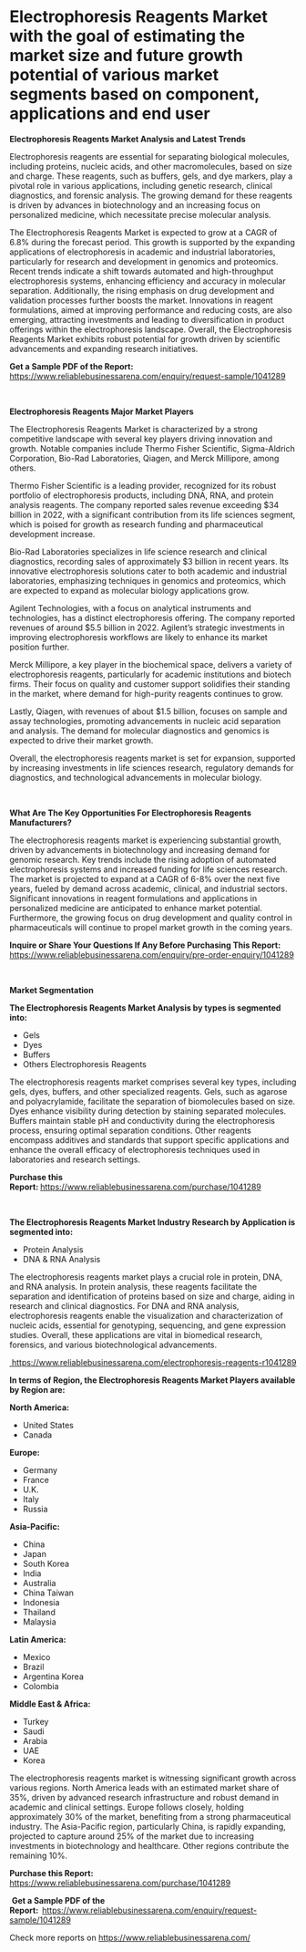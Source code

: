 <p><h1>Electrophoresis Reagents Market with the goal of estimating the market size and future growth potential of various market segments based on component, applications and end user</h1></p><p><strong>Electrophoresis Reagents Market Analysis and Latest Trends</strong></p>
<p><p>Electrophoresis reagents are essential for separating biological molecules, including proteins, nucleic acids, and other macromolecules, based on size and charge. These reagents, such as buffers, gels, and dye markers, play a pivotal role in various applications, including genetic research, clinical diagnostics, and forensic analysis. The growing demand for these reagents is driven by advances in biotechnology and an increasing focus on personalized medicine, which necessitate precise molecular analysis.</p><p>The Electrophoresis Reagents Market is expected to grow at a CAGR of 6.8% during the forecast period. This growth is supported by the expanding applications of electrophoresis in academic and industrial laboratories, particularly for research and development in genomics and proteomics. Recent trends indicate a shift towards automated and high-throughput electrophoresis systems, enhancing efficiency and accuracy in molecular separation. Additionally, the rising emphasis on drug development and validation processes further boosts the market. Innovations in reagent formulations, aimed at improving performance and reducing costs, are also emerging, attracting investments and leading to diversification in product offerings within the electrophoresis landscape. Overall, the Electrophoresis Reagents Market exhibits robust potential for growth driven by scientific advancements and expanding research initiatives.</p></p>
<p><strong>Get a Sample PDF of the Report:&nbsp;</strong> <a href="https://www.reliablebusinessarena.com/enquiry/request-sample/1041289?utm_campaign=3554&utm_medium=2&utm_source=Github&utm_content=ia&utm_term=01042025&utm_id=electrophoresis-reagents">https://www.reliablebusinessarena.com/enquiry/request-sample/1041289</a></p>
<p>&nbsp;</p>
<p><strong>Electrophoresis Reagents Major Market Players</strong></p>
<p><p>The Electrophoresis Reagents Market is characterized by a strong competitive landscape with several key players driving innovation and growth. Notable companies include Thermo Fisher Scientific, Sigma-Aldrich Corporation, Bio-Rad Laboratories, Qiagen, and Merck Millipore, among others.</p><p>Thermo Fisher Scientific is a leading provider, recognized for its robust portfolio of electrophoresis products, including DNA, RNA, and protein analysis reagents. The company reported sales revenue exceeding $34 billion in 2022, with a significant contribution from its life sciences segment, which is poised for growth as research funding and pharmaceutical development increase.</p><p>Bio-Rad Laboratories specializes in life science research and clinical diagnostics, recording sales of approximately $3 billion in recent years. Its innovative electrophoresis solutions cater to both academic and industrial laboratories, emphasizing techniques in genomics and proteomics, which are expected to expand as molecular biology applications grow.</p><p>Agilent Technologies, with a focus on analytical instruments and technologies, has a distinct electrophoresis offering. The company reported revenues of around $5.5 billion in 2022. Agilent’s strategic investments in improving electrophoresis workflows are likely to enhance its market position further.</p><p>Merck Millipore, a key player in the biochemical space, delivers a variety of electrophoresis reagents, particularly for academic institutions and biotech firms. Their focus on quality and customer support solidifies their standing in the market, where demand for high-purity reagents continues to grow.</p><p>Lastly, Qiagen, with revenues of about $1.5 billion, focuses on sample and assay technologies, promoting advancements in nucleic acid separation and analysis. The demand for molecular diagnostics and genomics is expected to drive their market growth.</p><p>Overall, the electrophoresis reagents market is set for expansion, supported by increasing investments in life sciences research, regulatory demands for diagnostics, and technological advancements in molecular biology.</p></p>
<p>&nbsp;</p>
<p><strong>What Are The Key Opportunities For Electrophoresis Reagents Manufacturers?</strong></p>
<p><p>The electrophoresis reagents market is experiencing substantial growth, driven by advancements in biotechnology and increasing demand for genomic research. Key trends include the rising adoption of automated electrophoresis systems and increased funding for life sciences research. The market is projected to expand at a CAGR of 6-8% over the next five years, fueled by demand across academic, clinical, and industrial sectors. Significant innovations in reagent formulations and applications in personalized medicine are anticipated to enhance market potential. Furthermore, the growing focus on drug development and quality control in pharmaceuticals will continue to propel market growth in the coming years.</p></p>
<p><strong>Inquire or Share Your Questions If Any Before Purchasing This Report:</strong> <a href="https://www.reliablebusinessarena.com/enquiry/pre-order-enquiry/1041289?utm_campaign=3554&utm_medium=2&utm_source=Github&utm_content=ia&utm_term=01042025&utm_id=electrophoresis-reagents">https://www.reliablebusinessarena.com/enquiry/pre-order-enquiry/1041289</a></p>
<p>&nbsp;</p>
<p><strong>Market Segmentation</strong></p>
<p><strong>The Electrophoresis Reagents Market Analysis by types is segmented into:</strong></p>
<p><ul><li>Gels</li><li>Dyes</li><li>Buffers</li><li>Others Electrophoresis Reagents</li></ul></p>
<p><p>The electrophoresis reagents market comprises several key types, including gels, dyes, buffers, and other specialized reagents. Gels, such as agarose and polyacrylamide, facilitate the separation of biomolecules based on size. Dyes enhance visibility during detection by staining separated molecules. Buffers maintain stable pH and conductivity during the electrophoresis process, ensuring optimal separation conditions. Other reagents encompass additives and standards that support specific applications and enhance the overall efficacy of electrophoresis techniques used in laboratories and research settings.</p></p>
<p><strong>Purchase this Report:&nbsp;</strong><a href="https://www.reliablebusinessarena.com/purchase/1041289?utm_campaign=3554&utm_medium=2&utm_source=Github&utm_content=ia&utm_term=01042025&utm_id=electrophoresis-reagents">https://www.reliablebusinessarena.com/purchase/1041289</a></p>
<p>&nbsp;</p>
<p><strong>The Electrophoresis Reagents Market Industry Research by Application is segmented into:</strong></p>
<p><ul><li>Protein Analysis</li><li>DNA & RNA Analysis</li></ul></p>
<p><p>The electrophoresis reagents market plays a crucial role in protein, DNA, and RNA analysis. In protein analysis, these reagents facilitate the separation and identification of proteins based on size and charge, aiding in research and clinical diagnostics. For DNA and RNA analysis, electrophoresis reagents enable the visualization and characterization of nucleic acids, essential for genotyping, sequencing, and gene expression studies. Overall, these applications are vital in biomedical research, forensics, and various biotechnological advancements.</p></p>
<p><a href="https://www.reliablebusinessarena.com/electrophoresis-reagents-r1041289?utm_campaign=3554&utm_medium=2&utm_source=Github&utm_content=ia&utm_term=01042025&utm_id=electrophoresis-reagents">&nbsp;https://www.reliablebusinessarena.com/electrophoresis-reagents-r1041289</a></p>
<p><strong>In terms of Region, the Electrophoresis Reagents Market Players available by Region are:</strong></p>
<p>
    <p> <strong> North America: </strong>
        <ul>
            <li>United States</li>
            <li>Canada</li>
        </ul>
        </p> 
    <p> <strong> Europe: </strong>
        <ul>
            <li>Germany</li>
            <li>France</li>
            <li>U.K.</li>
            <li>Italy</li>
            <li>Russia</li>
        </ul>
        </p> 
    <p> <strong> Asia-Pacific: </strong>
        <ul>
            <li>China</li>
            <li>Japan</li>
            <li>South Korea</li>
            <li>India</li>
            <li>Australia</li>
            <li>China Taiwan</li>
            <li>Indonesia</li>
            <li>Thailand</li>
            <li>Malaysia</li>
        </ul>
        </p> 
    <p> <strong> Latin America: </strong>
        <ul>
            <li>Mexico</li>
            <li>Brazil</li>
            <li>Argentina Korea</li>
            <li>Colombia</li>
        </ul>
        </p> 
    <p> <strong> Middle East & Africa: </strong>
        <ul>
            <li>Turkey</li>
            <li>Saudi</li>
            <li>Arabia</li>
            <li>UAE</li>
            <li>Korea</li>
        </ul>
    </p>
    </p>
<p><p>The electrophoresis reagents market is witnessing significant growth across various regions. North America leads with an estimated market share of 35%, driven by advanced research infrastructure and robust demand in academic and clinical settings. Europe follows closely, holding approximately 30% of the market, benefiting from a strong pharmaceutical industry. The Asia-Pacific region, particularly China, is rapidly expanding, projected to capture around 25% of the market due to increasing investments in biotechnology and healthcare. Other regions contribute the remaining 10%.</p></p>
<p><strong>Purchase this Report: </strong><a href="https://www.reliablebusinessarena.com/purchase/1041289?utm_campaign=3554&utm_medium=2&utm_source=Github&utm_content=ia&utm_term=01042025&utm_id=electrophoresis-reagents">https://www.reliablebusinessarena.com/purchase/1041289</a></p>
<p>&nbsp;<strong>Get a Sample PDF of the Report:&nbsp;&nbsp;</strong><a href="https://www.reliablebusinessarena.com/enquiry/request-sample/1041289?utm_campaign=3554&utm_medium=2&utm_source=Github&utm_content=ia&utm_term=01042025&utm_id=electrophoresis-reagents">https://www.reliablebusinessarena.com/enquiry/request-sample/1041289</a></p>
<p><strong></strong></p>
<p>Check more reports on <a href="https://www.reliablebusinessarena.com/?utm_campaign=3554&utm_medium=2&utm_source=Github&utm_content=ia&utm_term=01042025&utm_id=electrophoresis-reagents">https://www.reliablebusinessarena.com/</a></p>